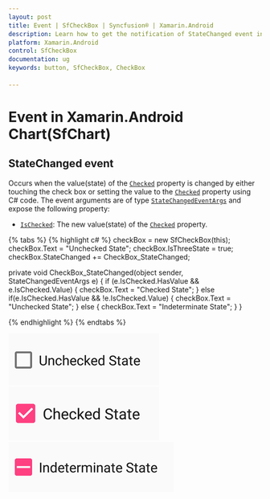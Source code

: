 ```yaml
---
layout: post
title: Event | SfCheckBox | Syncfusion® | Xamarin.Android
description: Learn how to get the notification of StateChanged event in Xamarin.Android CheckBox(SfCheckBox) control 
platform: Xamarin.Android
control: SfCheckBox
documentation: ug 
keywords: button, SfCheckBox, CheckBox

---
```


# Event in Xamarin.Android Chart(SfChart)

## StateChanged event
Occurs when the value(state) of the [`Checked`](https://help.syncfusion.com/cr/xamarin-android/Syncfusion.Android.Buttons.SfCheckBox.html#Syncfusion_Android_Buttons_SfCheckBox_Checked) property is changed by either touching the check box or setting the value to the [`Checked`](https://help.syncfusion.com/cr/xamarin-android/Syncfusion.Android.Buttons.SfCheckBox.html#Syncfusion_Android_Buttons_SfCheckBox_Checked) property using C# code. The event arguments are of type [`StateChangedEventArgs`](https://help.syncfusion.com/cr/xamarin-android/Syncfusion.Android.Buttons.StateChangedEventArgs.html) and expose the following property:

* [`IsChecked`](https://help.syncfusion.com/cr/xamarin-android/Syncfusion.Android.Buttons.StateChangedEventArgs.html#Syncfusion_Android_Buttons_StateChangedEventArgs_IsChecked): The new value(state) of the [`Checked`](https://help.syncfusion.com/cr/xamarin-android/Syncfusion.Android.Buttons.SfCheckBox.html#Syncfusion_Android_Buttons_SfCheckBox_Checked) property.

{% tabs %}
{% highlight c# %}
checkBox = new SfCheckBox(this);
checkBox.Text = "Unchecked State";
checkBox.IsThreeState = true;
checkBox.StateChanged += CheckBox_StateChanged;

private void CheckBox_StateChanged(object sender, StateChangedEventArgs e)
{
    if (e.IsChecked.HasValue && e.IsChecked.Value)
    {
        checkBox.Text = "Checked State";
    }
    else if(e.IsChecked.HasValue && !e.IsChecked.Value)
    {
        checkBox.Text = "Unchecked State";
    }
    else
    {
        checkBox.Text = "Indeterminate State";
    }
}
		
{% endhighlight %}
{% endtabs %}

![CheckBox Unchecked State](Images/Unchecked_State.png)
![CheckBox Checked State](Images/Checked_State.png)
![CheckBox Indeterminate State](Images/Indeterminate_State.png)
